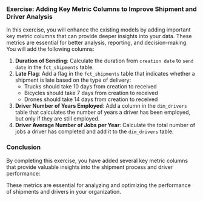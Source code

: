 ### Exercise: Adding Key Metric Columns to Improve Shipment and Driver Analysis

In this exercise, you will enhance the existing models by adding important key metric columns that can provide deeper insights into your data. These metrics are essential for better analysis, reporting, and decision-making. You will add the following columns:

1. **Duration of Sending**: Calculate the duration from `creation date` to `send date` in the `fct_shipments` table.
2. **Late Flag**: Add a flag in the `fct_shipments` table that indicates whether a shipment is late based on the type of delivery:
    - Trucks should take 10 days from creation to received
    - Bicycles should take 7 days from creation to received
    - Drones should take 14 days from creation to received
3. **Driver Number of Years Employed**: Add a column in the `dim_drivers` table that calculates the number of years a driver has been employed, but only if they are still employed.
4. **Driver Average Number of Jobs per Year**: Calculate the total number of jobs a driver has completed and add it to the `dim_drivers` table.

### Conclusion

By completing this exercise, you have added several key metric columns that provide valuable insights into the shipment process and driver performance:

These metrics are essential for analyzing and optimizing the performance of shipments and drivers in your organization.